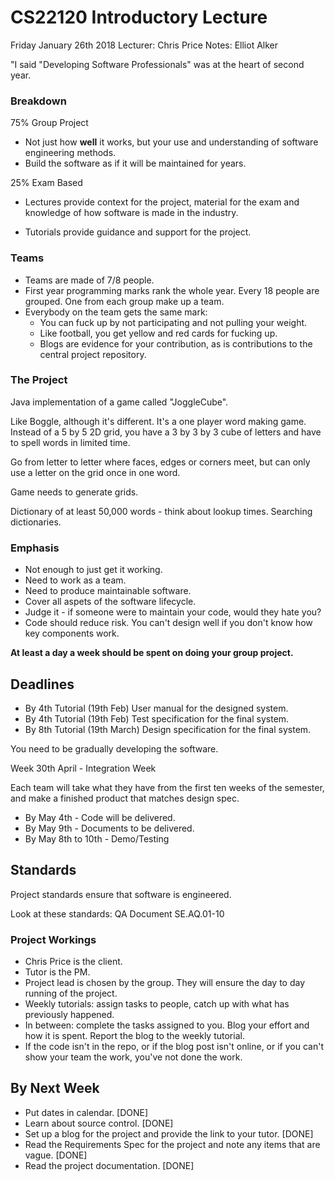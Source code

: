 # CS22120 Introductory Lecture 

Friday January 26th 2018 
Lecturer: Chris Price 
Notes: Elliot Alker 

"I said "Developing Software Professionals" was at the heart of second year. 

### Breakdown 
75% Group Project 

 - Not just how **well** it works, but your use and understanding of software engineering methods.
 - Build the software as if it will be maintained for years. 

25% Exam Based

- Lectures provide context for the project, material for the exam and knowledge of how software is made in the industry. 

- Tutorials provide guidance and support for the project. 

### Teams 

- Teams are made of 7/8 people. 
- First year programming marks rank the whole year. Every 18 people are grouped. One from each group make up a team. 
- Everybody on the team gets the same mark:
    - You can fuck up by not participating and not pulling your weight. 
    - Like football, you get yellow and red cards for fucking up. 
    - Blogs are evidence for your contribution, as is contributions to the central project repository. 

### The Project 

Java implementation of a game called "JoggleCube". 

Like Boggle, although it's different. It's a one player word making game. Instead of a 5 by 5 2D grid, you have a 3 by 3 by 3 cube of letters and have to spell words in limited time. 

Go from letter to letter where faces, edges or corners meet, but can only use a letter on the grid once in one word.

Game needs to generate grids. 

Dictionary of at least 50,000 words - think about lookup times. Searching dictionaries. 

### Emphasis 

- Not enough to just get it working. 
- Need to work as a team. 
- Need to produce maintainable software.
- Cover all aspets of the software lifecycle. 
- Judge it - if someone were to maintain your code, would they hate you? 
- Code should reduce risk. You can't design well if you don't know how key components work. 

**At least a day a week should be spent on doing your group project.** 

## Deadlines 

- By 4th Tutorial (19th Feb) User manual for the designed system.
- By 4th Tutorial (19th Feb) Test specification for the final system.
- By 8th Tutorial (19th March) Design specification for the final system. 

You need to be gradually developing the software. 

Week 30th April - Integration Week 

Each team will take what they have from the first ten weeks of the semester, and make a finished product that matches design spec. 

- By May 4th -  Code will be delivered. 
- By May 9th - Documents to be delivered. 
- By May 8th to 10th - Demo/Testing 

## Standards 

Project standards ensure that software is engineered. 

Look at these standards: QA Document SE.AQ.01-10

### Project Workings 

- Chris Price is the client. 
- Tutor is the PM.
- Project lead is chosen by the group. They will ensure the day to day running of the project. 
- Weekly tutorials: assign tasks to people, catch up with what has previously happened. 
- In between: complete the tasks assigned to you. Blog your effort and how it is spent. Report the blog to the weekly tutorial. 
- If the code isn't in the repo, or if the blog post isn't online, or if you can't show your team the work, you've not done the work. 

## By Next Week 

- Put dates in calendar. [DONE]
- Learn about source control. [DONE] 
- Set up a blog for the project and provide the link to your tutor. [DONE]
- Read the Requirements Spec for the project and note any items that are vague. [DONE]
- Read the project documentation. [DONE]









